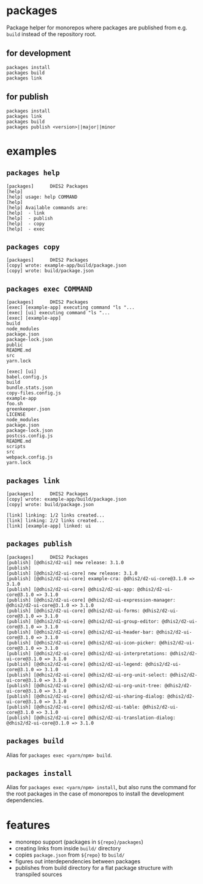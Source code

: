 <!-- @format -->

# packages

Package helper for monorepos where packages are published from e.g.
`build` instead of the repository root.

## for development

```
packages install
packages build
packages link
```

## for publish

```
packages install
packages link
packages build
packages publish <version>||major||minor
```

# examples

## `packages help`

```
[packages]      DHIS2 Packages
[help]
[help] usage: help COMMAND
[help]
[help] Available commands are:
[help]  - link
[help]  - publish
[help]  - copy
[help]  - exec
```

## `packages copy`

```
[packages]      DHIS2 Packages
[copy] wrote: example-app/build/package.json
[copy] wrote: build/package.json
```

## `packages exec COMMAND`

```
[packages]      DHIS2 Packages
[exec] [example-app] executing command "ls "...
[exec] [ui] executing command "ls "...
[exec] [example-app]
build
node_modules
package.json
package-lock.json
public
README.md
src
yarn.lock

[exec] [ui]
babel.config.js
build
bundle.stats.json
copy-files.config.js
example-app
foo.sh
greenkeeper.json
LICENSE
node_modules
package.json
package-lock.json
postcss.config.js
README.md
scripts
src
webpack.config.js
yarn.lock
```

## `packages link`

```
[packages]      DHIS2 Packages
[copy] wrote: example-app/build/package.json
[copy] wrote: build/package.json

[link] linking: 1/2 links created...
[link] linking: 2/2 links created...
[link] [example-app] linked: ui
```

## `packages publish`

```
[packages]      DHIS2 Packages
[publish] [@dhis2/d2-ui] new release: 3.1.0
[publish]
[publish] [@dhis2/d2-ui-core] new release: 3.1.0
[publish] [@dhis2/d2-ui-core] example-cra: @dhis2/d2-ui-core@3.1.0 => 3.1.0
[publish] [@dhis2/d2-ui-core] @dhis2/d2-ui-app: @dhis2/d2-ui-core@3.1.0 => 3.1.0
[publish] [@dhis2/d2-ui-core] @dhis2/d2-ui-expression-manager: @dhis2/d2-ui-core@3.1.0 => 3.1.0
[publish] [@dhis2/d2-ui-core] @dhis2/d2-ui-forms: @dhis2/d2-ui-core@3.1.0 => 3.1.0
[publish] [@dhis2/d2-ui-core] @dhis2/d2-ui-group-editor: @dhis2/d2-ui-core@3.1.0 => 3.1.0
[publish] [@dhis2/d2-ui-core] @dhis2/d2-ui-header-bar: @dhis2/d2-ui-core@3.1.0 => 3.1.0
[publish] [@dhis2/d2-ui-core] @dhis2/d2-ui-icon-picker: @dhis2/d2-ui-core@3.1.0 => 3.1.0
[publish] [@dhis2/d2-ui-core] @dhis2/d2-ui-interpretations: @dhis2/d2-ui-core@3.1.0 => 3.1.0
[publish] [@dhis2/d2-ui-core] @dhis2/d2-ui-legend: @dhis2/d2-ui-core@3.1.0 => 3.1.0
[publish] [@dhis2/d2-ui-core] @dhis2/d2-ui-org-unit-select: @dhis2/d2-ui-core@3.1.0 => 3.1.0
[publish] [@dhis2/d2-ui-core] @dhis2/d2-ui-org-unit-tree: @dhis2/d2-ui-core@3.1.0 => 3.1.0
[publish] [@dhis2/d2-ui-core] @dhis2/d2-ui-sharing-dialog: @dhis2/d2-ui-core@3.1.0 => 3.1.0
[publish] [@dhis2/d2-ui-core] @dhis2/d2-ui-table: @dhis2/d2-ui-core@3.1.0 => 3.1.0
[publish] [@dhis2/d2-ui-core] @dhis2/d2-ui-translation-dialog: @dhis2/d2-ui-core@3.1.0 => 3.1.0
```

## `packages build`

Alias for `packages exec <yarn/npm> build`.

## `packages install`

Alias for `packages exec <yarn/npm> install`, but also runs the command for the root packages in the case of monorepos to install the development dependencies.

# features

-   monorepo support (packages in `${repo}/packages`)
-   creating links from inside `build/` directory
-   copies `package.json` from `${repo}` to `build/`
-   figures out interdependencies between packages
-   publishes from build directory for a flat package structure with transpiled sources
